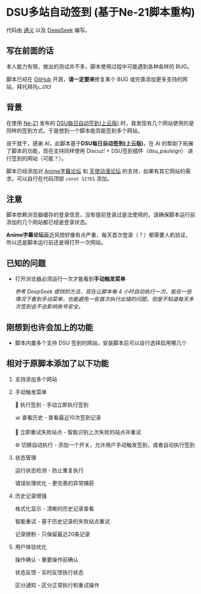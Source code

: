 # DSU多站自动签到 (基于Ne-21脚本重构)

代码由 [通义](https://www.tongyi.com/) 以及 [DeepSeek](https://chat.deepseek.com/) 编写。

## 写在前面的话

本人能力有限，做出的测试并不多，脚本使用过程中可能遇到各种各样的 BUG。

脚本已经在 [GitHub](https://github.com/little3tar/discuz-dsu-checkin) 开源，**请一定要来**修复某个 BUG 或完善添加更多支持的网站，拜托拜托ᓚᘏᗢ

## 背景

在使用 [Ne-21](https://scriptcat.org/zh-CN/users/227) 发布的 [DSU每日自动签到(上云版)](https://scriptcat.org/zh-CN/script-show-page/332) 时，我发现有几个网站使用的是同样的签到方式，于是想到一个脚本能否能签到多个网站。

说干就干，感谢 AI，此脚本基于**DSU每日自动签到(上云版)**，在 AI 的帮助下拓展了脚本的功能，现在支持同样使用 Discuz! + DSU签到插件（dsu_paulsign） 进行签到的网站（可能？）。

脚本已经添加对 [Anime字幕论坛](https://bbs.acgrip.com/) 和 [天使动漫论坛](https://www.tsdm39.com/forum.php) 的支持，如果有其它网站的需求，可以自行在代码顶部 `const SITES` 添加。

## 注意

脚本依赖浏览器缓存的登录信息，没有提前登录过是法使用的，请确保脚本运行前添加的几个网站都已经是登录状态。

**Anime字幕论坛**最近风控好像有点严重，每天首次登录（？）都需要人机验证，所以还是脚本运行前还是得打开一次网站。

## 已知的问题

- 打开浏览器必须运行一次才能看到**手动触发菜单**

    _参考 DeepSeek 提供的方法，现在让脚本每 4 小时自动执行一次，能在一些情况下看到手动菜单，也能避免一些首次执行出错的问题，但是不知道每天多次签到会不会影响账号安全。_

## 刚想到也许会加上的功能

- 脚本内置多个支持 DSU 签到的网站，安装脚本后可以自行选择启用哪几个

## 相对于原脚本添加了以下功能

1. 支持添加多个网站

1. 手动触发菜单

    🚀 执行签到 - 手动立即执行签到

    📊 查看历史 - 查看最近10次签到记录

    🔄 立即重试失败站点 - 智能识别上次失败的站点并重试

    ⚙️ 切换自动执行 - 添加一个开关，允许用户手动触发签到，或者自动执行签到

1. 状态管理

    运行状态检测 - 防止重复执行

    错误处理优化 - 更完善的异常捕获

1. 历史记录增强

    格式化显示 - 清晰的历史记录查看

    智能重试 - 基于历史记录的失败站点重试

    记录限制 - 只保留最近20条记录

1. 用户体验优化

    操作确认 - 重要操作前确认

    状态反馈 - 实时反馈执行状态

    区分通知 - 区分正常执行和重试操作
